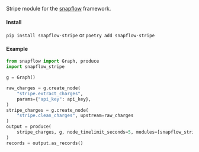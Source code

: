 Stripe module for the [snapflow](https://github.com/kvh/snapflow) framework.

#### Install

`pip install snapflow-stripe` or `poetry add snapflow-stripe`

#### Example

```python
from snapflow import Graph, produce
import snapflow_stripe

g = Graph()

raw_charges = g.create_node(
    "stripe.extract_charges",
    params={"api_key": api_key},
)
stripe_charges = g.create_node(
    "stripe.clean_charges", upstream=raw_charges
)
output = produce(
    stripe_charges, g, node_timelimit_seconds=5, modules=[snapflow_stripe]
)
records = output.as_records()
```
